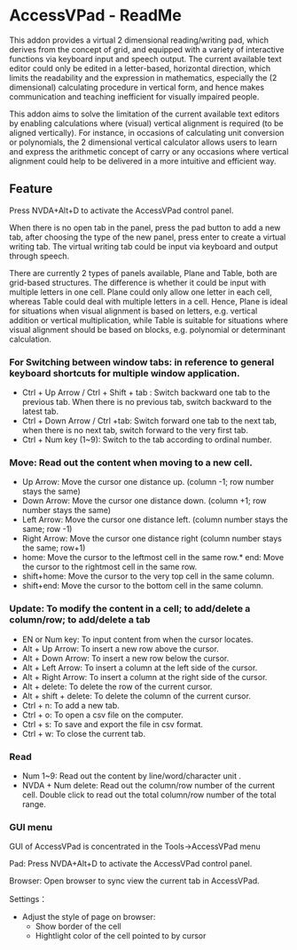 # AccessVPad - ReadMe

This addon provides a virtual 2 dimensional reading/writing pad, which derives from the concept of grid, and equipped with a variety of interactive functions via keyboard input and speech output. The current available text editor could only be edited in a letter-based, horizontal direction, which limits the readability and the expression in mathematics, especially the (2 dimensional) calculating procedure in vertical form, and hence makes communication and teaching inefficient for visually impaired people.

This addon aims to solve the limitation of the current available text editors by enabling calculations where (visual) vertical alignment is required (to be aligned vertically). For instance, in occasions of calculating unit conversion or polynomials, the 2 dimensional vertical calculator allows users to learn and express the arithmetic concept of carry or any occasions where vertical alignment could help to be delivered in a more intuitive and efficient way.

## Feature

Press NVDA+Alt+D to activate the AccessVPad control panel.

When there is no open tab in the panel, press the pad button to add a new tab, after choosing the type of the new panel, press enter to create a virtual writing tab. The virtual writing tab could be input via keyboard and output through speech.

There are currently 2 types of panels available, Plane and Table, both are grid-based structures. The difference is whether it could be input with multiple letters in one cell. Plane could only allow one letter in each cell, whereas Table could deal with multiple letters in a cell. Hence, Plane is ideal for situations when visual alignment is based on letters, e.g. vertical addition or vertical multiplication, while Table is suitable for situations where visual alignment should be based on blocks, e.g. polynomial or determinant calculation.

### For Switching between window tabs: in reference to general keyboard shortcuts for multiple window application.

*	Ctrl + Up Arrow / Ctrl + Shift + tab : Switch backward one tab to the previous tab. When there is no previous tab, switch backward to the latest tab.
*	Ctrl + Down Arrow / Ctrl +tab: Switch forward one tab to the next tab, when there is no next tab, switch forward to the very first tab.
*	Ctrl + Num key (1~9): Switch to the tab according to ordinal number.

### Move: Read out the content when moving to a new cell.

*	Up Arrow: Move the cursor one distance up. (column -1; row number stays the same)
*	Down Arrow: Move the cursor one distance down. (column +1; row number stays the same)
*	Left Arrow: Move the cursor one distance left. (column number stays the same; row -1)
*	Right Arrow: Move the cursor one distance right (column number stays the same; row+1)
*	home: Move the cursor to the leftmost cell in the same row.* end: Move the cursor to the rightmost cell in the same row.
*	shift+home: Move the cursor to the very top cell in the same column.
*	shift+end: Move the cursor to the bottom cell in the same column.

### Update: To modify the content in a cell; to add/delete a column/row; to add/delete a tab

*	EN or Num key: To input content from when the cursor locates.
*	Alt + Up Arrow: To insert a new row above the cursor.
*	Alt + Down Arrow: To insert a new row below the cursor.
*	Alt + Left Arrow: To insert a column at the left side of the cursor.
*	Alt + Right Arrow: To insert a column at the right side of the cursor.
*	Alt + delete: To delete the row of the current cursor.
*	Alt + shift + delete: To delete the column of the current cursor.
*	Ctrl + n: To add a new tab.
*	Ctrl + o: To open a csv file on the computer.
*	Ctrl + s: To save and export the file in csv format.
*	Ctrl + w: To close the current tab.

### Read

*	Num 1~9: Read out the content by line/word/character unit .
*	NVDA + Num delete: Read out the column/row number of the current cell. Double click to read out the total column/row number of the total range.

### GUI menu

GUI of AccessVPad is concentrated in the Tools->AccessVPad menu

Pad: Press NVDA+Alt+D to activate the AccessVPad control panel.

Browser: Open browser to sync view the current tab in AccessVPad.

 Settings：

*	Adjust the style of page on browser:
	*	Show border of the cell
	*	Hightlight color of the cell pointed to by cursor
